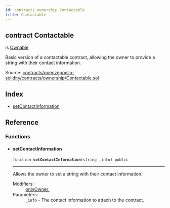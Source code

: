 ```yaml
---
id: contracts_ownership_Contactable
title: Contactable
---
```


<div class="contract-doc"><div class="contract"><h2 class="contract-header"><span class="contract-kind">contract</span> Contactable</h2><p class="base-contracts"><span>is</span> <a href="contracts_ownership_Ownable.html">Ownable</a></p><p class="description">Basic version of a contactable contract, allowing the owner to provide a string with their contact information.</p><div class="source">Source: <a href="https://github.com/2keynet/web3-alpha/blob/v0.0.3/contracts/openzeppelin-solidity/contracts/ownership/Contactable.sol" target="_blank">contracts/openzeppelin-solidity/contracts/ownership/Contactable.sol</a></div></div><div class="index"><h2>Index</h2><ul><li><a href="contracts_ownership_Contactable.html#setContactInformation">setContactInformation</a></li></ul></div><div class="reference"><h2>Reference</h2><div class="functions"><h3>Functions</h3><ul><li><div class="item function"><span id="setContactInformation" class="anchor-marker"></span><h4 class="name">setContactInformation</h4><div class="body"><code class="signature">function <strong>setContactInformation</strong><span>(string _info) </span><span>public </span></code><hr/><div class="description"><p>Allows the owner to set a string with their contact information.</p></div><dl><dt><span class="label-modifiers">Modifiers:</span></dt><dd><a href="contracts_ownership_Ownable.html#onlyOwner">onlyOwner </a></dd><dt><span class="label-parameters">Parameters:</span></dt><dd><div><code>_info</code> - The contact information to attach to the contract.</div></dd></dl></div></div></li></ul></div></div></div>
